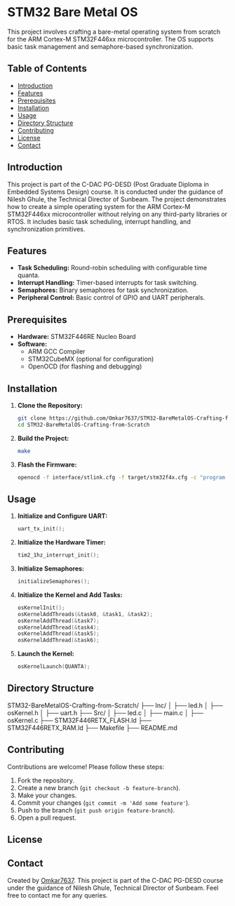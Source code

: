 # STM32 Bare Metal OS

This project involves crafting a bare-metal operating system from scratch for the ARM Cortex-M STM32F446xx microcontroller. The OS supports basic task management and semaphore-based synchronization.

## Table of Contents

- [Introduction](#introduction)
- [Features](#features)
- [Prerequisites](#prerequisites)
- [Installation](#installation)
- [Usage](#usage)
- [Directory Structure](#directory-structure)
- [Contributing](#contributing)
- [License](#license)
- [Contact](#contact)

## Introduction

This project is part of the C-DAC PG-DESD (Post Graduate Diploma in Embedded Systems Design) course. It is conducted under the guidance of Nilesh Ghule, the Technical Director of Sunbeam. The project demonstrates how to create a simple operating system for the ARM Cortex-M STM32F446xx microcontroller without relying on any third-party libraries or RTOS. It includes basic task scheduling, interrupt handling, and synchronization primitives.

## Features

- **Task Scheduling:** Round-robin scheduling with configurable time quanta.
- **Interrupt Handling:** Timer-based interrupts for task switching.
- **Semaphores:** Binary semaphores for task synchronization.
- **Peripheral Control:** Basic control of GPIO and UART peripherals.

## Prerequisites

- **Hardware:** STM32F446RE Nucleo Board
- **Software:** 
  - ARM GCC Compiler
  - STM32CubeMX (optional for configuration)
  - OpenOCD (for flashing and debugging)

## Installation

1. **Clone the Repository:**
    ```bash
    git clone https://github.com/Omkar7637/STM32-BareMetalOS-Crafting-from-Scratch.git
    cd STM32-BareMetalOS-Crafting-from-Scratch
    ```

2. **Build the Project:**
    ```bash
    make
    ```

3. **Flash the Firmware:**
    ```bash
    openocd -f interface/stlink.cfg -f target/stm32f4x.cfg -c "program build/STM32-BareMetalOS.elf verify reset exit"
    ```

## Usage

1. **Initialize and Configure UART:**
    ```c
    uart_tx_init();
    ```

2. **Initialize the Hardware Timer:**
    ```c
    tim2_1hz_interrupt_init();
    ```

3. **Initialize Semaphores:**
    ```c
    initializeSemaphores();
    ```

4. **Initialize the Kernel and Add Tasks:**
    ```c
    osKernelInit();
    osKernelAddThreads(&task0, &task1, &task2);
    osKernelAddThread(&task7);
    osKernelAddThread(&task4);
    osKernelAddThread(&task5);
    osKernelAddThread(&task6);
    ```

5. **Launch the Kernel:**
    ```c
    osKernelLaunch(QUANTA);
    ```

## Directory Structure

STM32-BareMetalOS-Crafting-from-Scratch/
├── Inc/
│ ├── led.h
│ ├── osKernel.h
│ ├── uart.h
├── Src/
│ ├── led.c
│ ├── main.c
│ ├── osKernel.c
├── STM32F446RETX_FLASH.ld
├── STM32F446RETX_RAM.ld
├── Makefile
├── README.md


## Contributing

Contributions are welcome! Please follow these steps:

1. Fork the repository.
2. Create a new branch (`git checkout -b feature-branch`).
3. Make your changes.
4. Commit your changes (`git commit -m 'Add some feature'`).
5. Push to the branch (`git push origin feature-branch`).
6. Open a pull request.

## License

## Contact

Created by [Omkar7637](https://github.com/Omkar7637). This project is part of the C-DAC PG-DESD course under the guidance of Nilesh Ghule, Technical Director of Sunbeam. Feel free to contact me for any queries.
